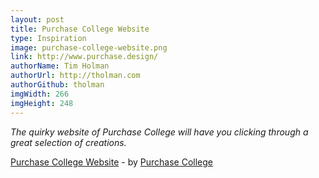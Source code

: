 ```yaml
---
layout: post
title: Purchase College Website
type: Inspiration
image: purchase-college-website.png
link: http://www.purchase.design/
authorName: Tim Holman
authorUrl: http://tholman.com
authorGithub: tholman
imgWidth: 266
imgHeight: 248
---
```


_The quirky website of Purchase College will have you clicking through a great selection of creations._

[Purchase College Website](http://www.purchase.design/) - by [Purchase College](http://www.purchase.design/)
